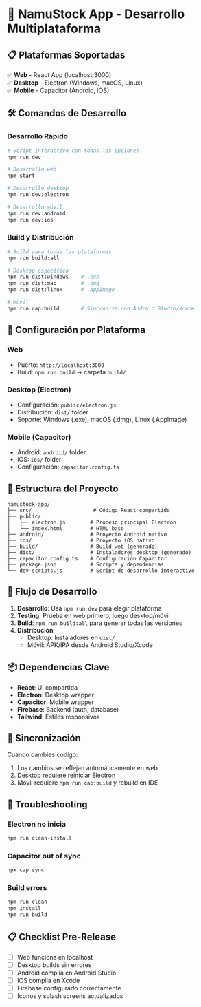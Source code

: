 # 🚀 NamuStock App - Desarrollo Multiplataforma

## 📋 Plataformas Soportadas

✅ **Web** - React App (localhost:3000)  
✅ **Desktop** - Electron (Windows, macOS, Linux)  
✅ **Mobile** - Capacitor (Android, iOS)  

## 🛠️ Comandos de Desarrollo

### Desarrollo Rápido
```bash
# Script interactivo con todas las opciones
npm run dev

# Desarrollo web
npm start

# Desarrollo desktop
npm run dev:electron

# Desarrollo móvil
npm run dev:android
npm run dev:ios
```

### Build y Distribución
```bash
# Build para todas las plataformas
npm run build:all

# Desktop específico
npm run dist:windows    # .exe
npm run dist:mac        # .dmg
npm run dist:linux      # .AppImage

# Móvil
npm run cap:build       # Sincroniza con Android Studio/Xcode
```

## 📱 Configuración por Plataforma

### Web
- Puerto: `http://localhost:3000`
- Build: `npm run build` → carpeta `build/`

### Desktop (Electron)
- Configuración: `public/electron.js`
- Distribución: `dist/` folder
- Soporte: Windows (.exe), macOS (.dmg), Linux (.AppImage)

### Mobile (Capacitor)
- Android: `android/` folder
- iOS: `ios/` folder
- Configuración: `capacitor.config.ts`

## 🔧 Estructura del Proyecto

```
namustock-app/
├── src/                    # Código React compartido
├── public/
│   ├── electron.js        # Proceso principal Electron
│   └── index.html         # HTML base
├── android/               # Proyecto Android nativo
├── ios/                   # Proyecto iOS nativo
├── build/                 # Build web (generado)
├── dist/                  # Instaladores desktop (generado)
├── capacitor.config.ts    # Configuración Capacitor
├── package.json           # Scripts y dependencias
└── dev-scripts.js         # Script de desarrollo interactivo
```

## 🚀 Flujo de Desarrollo

1. **Desarrollo**: Usa `npm run dev` para elegir plataforma
2. **Testing**: Prueba en web primero, luego desktop/móvil
3. **Build**: `npm run build:all` para generar todas las versiones
4. **Distribución**: 
   - Desktop: Instaladores en `dist/`
   - Móvil: APK/IPA desde Android Studio/Xcode

## 📦 Dependencias Clave

- **React**: UI compartida
- **Electron**: Desktop wrapper
- **Capacitor**: Mobile wrapper
- **Firebase**: Backend (auth, database)
- **Tailwind**: Estilos responsivos

## 🔄 Sincronización

Cuando cambies código:
1. Los cambios se reflejan automáticamente en web
2. Desktop requiere reiniciar Electron
3. Móvil requiere `npm run cap:build` y rebuild en IDE

## 🐛 Troubleshooting

### Electron no inicia
```bash
npm run clean-install
```

### Capacitor out of sync
```bash
npx cap sync
```

### Build errors
```bash
npm run clean
npm install
npm run build
```

## 📋 Checklist Pre-Release

- [ ] Web funciona en localhost
- [ ] Desktop builds sin errores
- [ ] Android compila en Android Studio
- [ ] iOS compila en Xcode
- [ ] Firebase configurado correctamente
- [ ] Iconos y splash screens actualizados